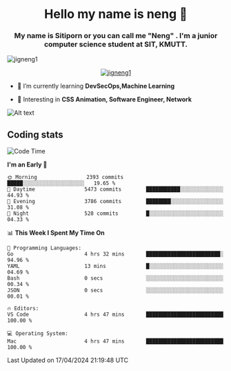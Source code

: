 <h1 align="center">Hello my name is neng 🌈</h1>

<h3 align="center">My name is Sitiporn or you can call me "Neng" . I'm a junior computer science student at SIT, KMUTT.</h3>
<p align="left"> <img src="https://komarev.com/ghpvc/?username=jigneng1&label=Profile%20views&color=0e75b6&style=flat" alt="jigneng1" /> </p>

<p align="center"> <a href="https://github.com/ryo-ma/github-profile-trophy"><img src="https://github-profile-trophy.vercel.app/?username=jigneng1&theme=onedark" alt="jigneng1" /></a> </p>


- 🌱 I’m currently learning **DevSecOps,Machine Learning**

- 💬 Interesting in **CSS Animation, Software Engineer, Network**


![Alt text](https://spotify-recently-played-readme.vercel.app/api?user=nengzana)


<!--- <h2>My skill </h2> 
<h4>Development </h4>

[![My Skills](https://skillicons.dev/icons?i=js,ts,html,css,sass,bootstrap,react,nextjs,vue,angular,redux,tailwind,jquery,materialui,vite)](https://skillicons.dev)   
[![My Skills](https://skillicons.dev/icons?i=nodejs,express,prisma,mongodb,mysql,firebase)](https://skillicons.dev)
[![My Skills](https://skillicons.dev/icons?i=flutter,androidstudio)](https://skillicons.dev)  

<h4>Program languages</h4>

[![My Skills](https://skillicons.dev/icons?i=java,py,c,cpp,go,dart)](https://skillicons.dev)

<h4>Infrastructure</h4>

[![My Skills](https://skillicons.dev/icons?i=docker,kubernetes,githubactions,bash,cloudflare,gcp,azure,nginx,linux)](https://skillicons.dev)


<h4>Utities</h4>

[![My Skills](https://skillicons.dev/icons?i=figma,git,github,ai,pr,ps,ae,vscode,ableton)](https://skillicons.dev)

--

-->

<!--

 [![Top Langs](https://github-readme-stats.vercel.app/api/top-langs/?username=jigneng1&&layout=compact&theme=dracula)](https://github.com/anuraghazra/github-readme -stats)
<p>&nbsp;<img align="center" src="https://github-readme-stats.vercel.app/api?username=jigneng1&show_icons=true&locale=en&theme=dracula" alt="jigneng1" /></p>

<p><img align="center" src="https://github-readme-streak-stats.herokuapp.com/?user=jigneng1&theme=tokyonight_duo&date_format=j%20M%5B%20Y%5D" alt="jigneng1" /></p>

-->

## Coding stats

<!-- [![Harlok's WakaTime stats](https://github-readme-stats.vercel.app/api/wakatime?username=@jigneng1&layout=compact)](https://github.com/anuraghazra/github-readme-stats) -->

<!--START_SECTION:waka-->
![Code Time](http://img.shields.io/badge/Code%20Time-383%20hrs%2012%20mins-blue)

**I'm an Early 🐤** 

```text
🌞 Morning                2393 commits        █████░░░░░░░░░░░░░░░░░░░░   19.65 % 
🌆 Daytime                5473 commits        ███████████░░░░░░░░░░░░░░   44.93 % 
🌃 Evening                3786 commits        ████████░░░░░░░░░░░░░░░░░   31.08 % 
🌙 Night                  528 commits         █░░░░░░░░░░░░░░░░░░░░░░░░   04.33 % 
```


📊 **This Week I Spent My Time On** 

```text
💬 Programming Languages: 
Go                       4 hrs 32 mins       ████████████████████████░   94.96 % 
YAML                     13 mins             █░░░░░░░░░░░░░░░░░░░░░░░░   04.69 % 
Bash                     0 secs              ░░░░░░░░░░░░░░░░░░░░░░░░░   00.34 % 
JSON                     0 secs              ░░░░░░░░░░░░░░░░░░░░░░░░░   00.01 % 

🔥 Editors: 
VS Code                  4 hrs 47 mins       █████████████████████████   100.00 % 

💻 Operating System: 
Mac                      4 hrs 47 mins       █████████████████████████   100.00 % 
```


 Last Updated on 17/04/2024 21:19:48 UTC
<!--END_SECTION:waka-->

